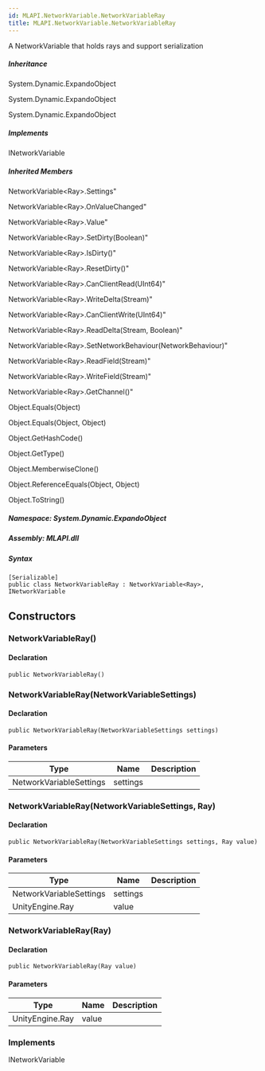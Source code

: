 ```yaml
---  
id: MLAPI.NetworkVariable.NetworkVariableRay  
title: MLAPI.NetworkVariable.NetworkVariableRay  
---
```


<div class="markdown level0 summary">

A NetworkVariable that holds rays and support serialization

</div>

<div class="markdown level0 conceptual">

</div>

<div class="inheritance">

##### Inheritance

<div class="level0">

System.Dynamic.ExpandoObject

</div>

<div class="level1">

System.Dynamic.ExpandoObject

</div>

<div class="level2">

System.Dynamic.ExpandoObject

</div>

</div>

<div classs="implements">

##### Implements

<div>

INetworkVariable

</div>

</div>

<div class="inheritedMembers">

##### Inherited Members

<div>

NetworkVariable&lt;Ray&gt;.Settings"

</div>

<div>

NetworkVariable&lt;Ray&gt;.OnValueChanged"

</div>

<div>

NetworkVariable&lt;Ray&gt;.Value"

</div>

<div>

NetworkVariable&lt;Ray&gt;.SetDirty(Boolean)"

</div>

<div>

NetworkVariable&lt;Ray&gt;.IsDirty()"

</div>

<div>

NetworkVariable&lt;Ray&gt;.ResetDirty()"

</div>

<div>

NetworkVariable&lt;Ray&gt;.CanClientRead(UInt64)"

</div>

<div>

NetworkVariable&lt;Ray&gt;.WriteDelta(Stream)"

</div>

<div>

NetworkVariable&lt;Ray&gt;.CanClientWrite(UInt64)"

</div>

<div>

NetworkVariable&lt;Ray&gt;.ReadDelta(Stream, Boolean)"

</div>

<div>

NetworkVariable&lt;Ray&gt;.SetNetworkBehaviour(NetworkBehaviour)"

</div>

<div>

NetworkVariable&lt;Ray&gt;.ReadField(Stream)"

</div>

<div>

NetworkVariable&lt;Ray&gt;.WriteField(Stream)"

</div>

<div>

NetworkVariable&lt;Ray&gt;.GetChannel()"

</div>

<div>

Object.Equals(Object)

</div>

<div>

Object.Equals(Object, Object)

</div>

<div>

Object.GetHashCode()

</div>

<div>

Object.GetType()

</div>

<div>

Object.MemberwiseClone()

</div>

<div>

Object.ReferenceEquals(Object, Object)

</div>

<div>

Object.ToString()

</div>

</div>

##### **Namespace**: System.Dynamic.ExpandoObject

##### **Assembly**: MLAPI.dll

##### Syntax

    [Serializable]
    public class NetworkVariableRay : NetworkVariable<Ray>, INetworkVariable

## Constructors 

### NetworkVariableRay()

<div class="markdown level1 summary">

</div>

<div class="markdown level1 conceptual">

</div>

#### Declaration

    public NetworkVariableRay()

### NetworkVariableRay(NetworkVariableSettings)

<div class="markdown level1 summary">

</div>

<div class="markdown level1 conceptual">

</div>

#### Declaration

    public NetworkVariableRay(NetworkVariableSettings settings)

#### Parameters

| Type                    | Name     | Description |
|-------------------------|----------|-------------|
| NetworkVariableSettings | settings |             |

### NetworkVariableRay(NetworkVariableSettings, Ray)

<div class="markdown level1 summary">

</div>

<div class="markdown level1 conceptual">

</div>

#### Declaration

    public NetworkVariableRay(NetworkVariableSettings settings, Ray value)

#### Parameters

| Type                    | Name     | Description |
|-------------------------|----------|-------------|
| NetworkVariableSettings | settings |             |
| UnityEngine.Ray         | value    |             |

### NetworkVariableRay(Ray)

<div class="markdown level1 summary">

</div>

<div class="markdown level1 conceptual">

</div>

#### Declaration

    public NetworkVariableRay(Ray value)

#### Parameters

| Type            | Name  | Description |
|-----------------|-------|-------------|
| UnityEngine.Ray | value |             |

### Implements

<div>

INetworkVariable

</div>
